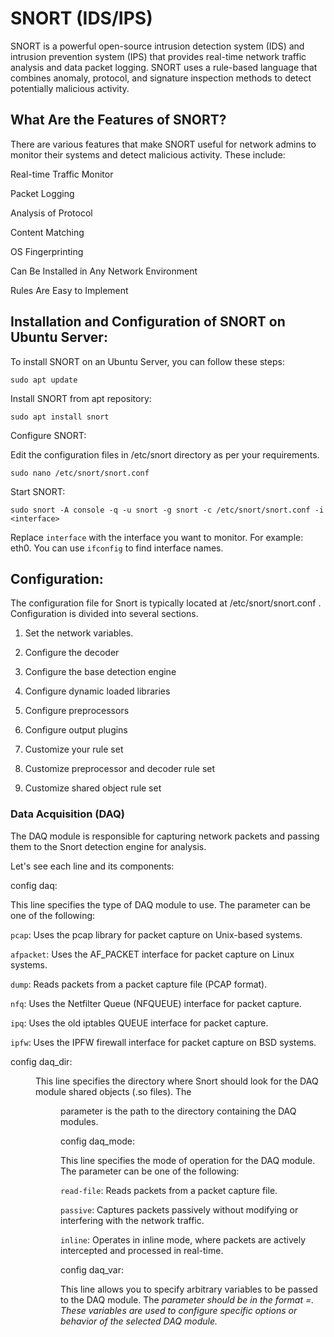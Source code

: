 # SNORT (IDS/IPS)

SNORT is a powerful open-source intrusion detection system (IDS) and intrusion prevention system (IPS) that provides real-time network traffic analysis and data packet logging. SNORT uses a rule-based language that combines anomaly, protocol, and signature inspection methods to detect potentially malicious activity. 

## What Are the Features of SNORT?
There are various features that make SNORT useful for network admins to monitor their systems and detect malicious activity. These include:

Real-time Traffic Monitor

Packet Logging

Analysis of Protocol

Content Matching

OS Fingerprinting

Can Be Installed in Any Network Environment

Rules Are Easy to Implement

## Installation and Configuration of SNORT on Ubuntu Server:

To install SNORT on an Ubuntu Server, you can follow these steps:

```plaintext
sudo apt update
```
Install SNORT from apt repository:

```plaintext
sudo apt install snort
```
Configure SNORT:

Edit the configuration files in /etc/snort directory as per your requirements.
```plaintext
sudo nano /etc/snort/snort.conf
```

Start SNORT:
```plaintext
sudo snort -A console -q -u snort -g snort -c /etc/snort/snort.conf -i <interface>
```

Replace `interface` with the interface you want to monitor. For example: eth0.
You can use `ifconfig` to find interface names.


## Configuration:

The configuration file for Snort is typically located at /etc/snort/snort.conf . Configuration is divided into several sections.

1) Set the network variables.

2) Configure the decoder

3) Configure the base detection engine

4) Configure dynamic loaded libraries

5) Configure preprocessors

6) Configure output plugins

7) Customize your rule set

8) Customize preprocessor and decoder rule set

9) Customize shared object rule set

### Data Acquisition (DAQ)

The DAQ module is responsible for capturing network packets and passing them to the Snort detection engine for analysis.

Let's see each line and its components:

config daq: <type>

This line specifies the type of DAQ module to use. The <type> parameter can be one of the following:

`pcap`: Uses the pcap library for packet capture on Unix-based systems.

`afpacket`: Uses the AF_PACKET interface for packet capture on Linux systems.

`dump`: Reads packets from a packet capture file (PCAP format).

`nfq`: Uses the Netfilter Queue (NFQUEUE) interface for packet capture.

`ipq`: Uses the old iptables QUEUE interface for packet capture.

`ipfw`: Uses the IPFW firewall interface for packet capture on BSD systems.

config daq_dir: <dir>

This line specifies the directory where Snort should look for the DAQ module shared objects (.so files). The <dir> parameter is the path to the directory containing the DAQ modules.

config daq_mode: <mode>

This line specifies the mode of operation for the DAQ module. The <mode> parameter can be one of the following:

`read-file`: Reads packets from a packet capture file.

`passive`: Captures packets passively without modifying or interfering with the network traffic.

`inline`: Operates in inline mode, where packets are actively intercepted and processed in real-time.

config daq_var: <var>

This line allows you to specify arbitrary variables to be passed to the DAQ module. The <var> parameter should be in the format <name>=<value>. These variables are used to configure specific options or behavior of the selected DAQ module.

